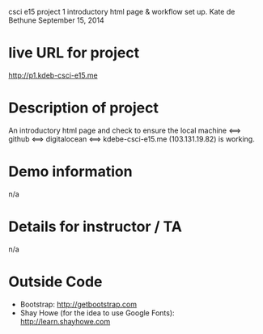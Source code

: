  csci e15 project 1 
 introductory html page & workflow set up.
 Kate de Bethune
 September 15, 2014

# live URL for project
http://p1.kdeb-csci-e15.me

# Description of project
An introductory html page and check to ensure the
local machine <==> github <==> digitalocean <==> kdebe-csci-e15.me (103.131.19.82) is working.

# Demo information
n/a

# Details for instructor / TA
n/a

# Outside Code
* Bootstrap: <a href="http://getbootstrap.com">http://getbootstrap.com</a>
* Shay Howe (for the idea to use Google Fonts): <a href="http://learn.shayhowe.com">http://learn.shayhowe.com</a>

